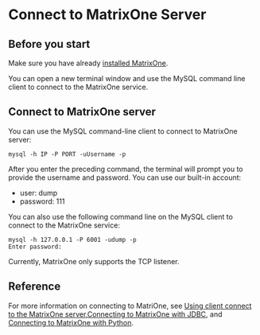 # **Connect to MatrixOne Server**

## **Before you start**

Make sure you have already [installed MatrixOne](install-standalone-matrixone.md).

You can open a new terminal window and use the MySQL command line client to connect to the MatrixOne service.

## **Connect to MatrixOne server**

You can use the MySQL command-line client to connect to MatrixOne server:

```
mysql -h IP -P PORT -uUsername -p
```

After you enter the preceding command, the terminal will prompt you to provide the username and password. You can use our built-in account:

- user: dump
- password: 111

You can also use the following command line on the MySQL client to connect to the MatrixOne service:

```
mysql -h 127.0.0.1 -P 6001 -udump -p
Enter password:
```

Currently, MatrixOne only supports the TCP listener.

## Reference

For more information on connecting to MatriOne, see
[Using client connect to the MatrixOne server](../Develop/connect-mo/client-connect-to-matrixone.md),[Connecting to MatrixOne with JDBC](../Develop/connect-mo/java-connect-to-matrixone/connect-mo-with-jdbc.md), and [Connecting to MatrixOne with Python](../Develop/connect-mo/python-connect-to-matrixone.md).
